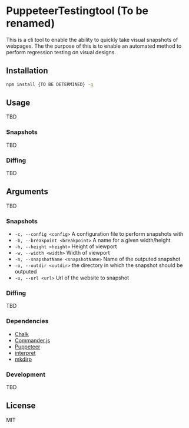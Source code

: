 # PuppeteerTestingtool (To be renamed)

This is a cli tool to enable the ability to quickly take visual snapshots of webpages. The  the purpose of this is to enable an automated method to perform regression testing on visual designs.

## Installation

```sh
npm install {TO BE DETERMINED} -g
```

## Usage

TBD

### Snapshots

TBD

### Diffing

TBD

## Arguments

TBD

### Snapshots

* `-c, --config <config>` A configuration file to perform snapshots with
* `-b, --breakpoint <breakpoint>` A name for a given width/height
* `-h, --height <height>` Height of viewport
* `-w, --width <width>` Width of viewport
* `-n, --snapshotName <snapshotName>`  Name of the outputed snapshot
* `-o, --outdir <outdir>` the directory in which the snapshot should be outputed
* `-u, --url <url>` Url of the website to snapshot

### Diffing

TBD

### Dependencies

* [Chalk](https://github.com/chalk/chalk)
* [Commander.js](https://github.com/tj/commander.js/)
* [Puppeteer](https://github.com/GoogleChrome/puppeteer)
* [interpret](https://github.com/js-cli/js-interpret)
* [mkdirp](https://github.com/substack/node-mkdirp)

### Development

TBD


## License

MIT